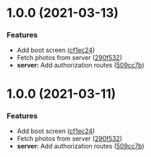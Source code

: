 # 1.0.0 (2021-03-13)


### Features

* Add boot screen ([cf1ec24](https://github.com/TheUnderScorer/pigeon-os/commit/cf1ec24539d2dcb13e8904faa416df32c180298a))
* Fetch photos from server ([290f532](https://github.com/TheUnderScorer/pigeon-os/commit/290f532997804449f5493c30219ccb4e89ea4c89))
* **server:** Add authorization routes ([509cc7b](https://github.com/TheUnderScorer/pigeon-os/commit/509cc7b2e3ecde16d1f2053ee8d5c7cad20162a4))

# 1.0.0 (2021-03-11)


### Features

* Add boot screen ([cf1ec24](https://github.com/TheUnderScorer/pigeon-os/commit/cf1ec24539d2dcb13e8904faa416df32c180298a))
* Fetch photos from server ([290f532](https://github.com/TheUnderScorer/pigeon-os/commit/290f532997804449f5493c30219ccb4e89ea4c89))
* **server:** Add authorization routes ([509cc7b](https://github.com/TheUnderScorer/pigeon-os/commit/509cc7b2e3ecde16d1f2053ee8d5c7cad20162a4))
